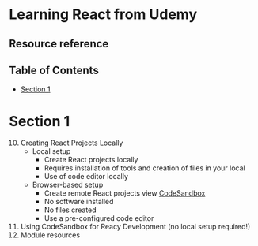 # Learning React from Udemy

## Resource reference

## Table of Contents

- [Section 1](#section-1)

# Section 1
10. Creating React Projects Locally
    - Local setup
      - Create React projects locally
      - Requires installation of tools and creation of files in your local
      - Use of code editor locally
    - Browser-based setup
      - Create remote React projects view [CodeSandbox](https://codesandbox.io/)
      - No software installed
      - No files created
      - Use a pre-configured code editor
11. Using CodeSandbox for Reacy Development (no local setup required!)
12. Module resources
